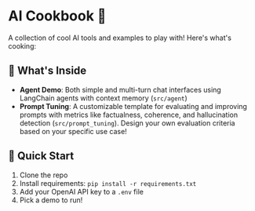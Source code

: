 # AI Cookbook 🤖

A collection of cool AI tools and examples to play with! Here's what's cooking:

## 🎯 What's Inside

- **Agent Demo**: Both simple and multi-turn chat interfaces using LangChain agents with context memory (`src/agent`)
- **Prompt Tuning**: A customizable template for evaluating and improving prompts with metrics like factualness, coherence, and hallucination detection (`src/prompt_tuning`). Design your own evaluation criteria based on your specific use case!

## 🚀 Quick Start

1. Clone the repo
2. Install requirements: `pip install -r requirements.txt`
3. Add your OpenAI API key to a `.env` file
4. Pick a demo to run!
